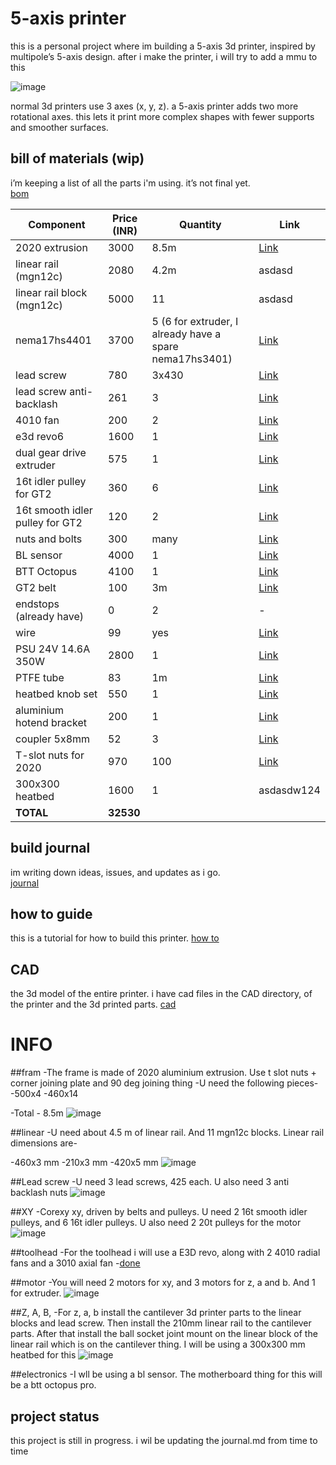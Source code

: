 # 5-axis printer

this is a personal project where im building a 5-axis 3d printer, inspired by multipole’s 5-axis design. after i make the printer, i will try to add a mmu to this

![image](https://github.com/user-attachments/assets/1437434e-2552-4c10-a3ee-b1c0cc9450fd)

normal 3d printers use 3 axes (x, y, z). a 5-axis printer adds two more rotational axes. this lets it print more complex shapes with fewer supports and smoother surfaces.  

## bill of materials (wip)

i’m keeping a list of all the parts i'm using. it’s not final yet.  
[bom](https://1drv.ms/x/c/a3f42e945c9caa44/EbQFKpQWxlxJoD3NqtjWvSIBQ96Bu_KVVyi092GPrF79ng?e=d1bzi9)

| Component                         | Price (INR) | Quantity                                               | Link |
|-----------------------------------|-------------|--------------------------------------------------------|------|
| 2020 extrusion                    | 3000        | 8.5m                                                  | [Link](https://novo3d.in/aluminium-profiles-2020/?srsltid=AfmBOoqdCIagKlnxuTtaedS3pP4a6XTQNW1oaKr_tbyDSgIuxD1gO6ok) |
| linear rail (mgn12c)             | 2080        | 4.2m                                                  | asdasd |
| linear rail block (mgn12c)       | 5000        | 11                                                    | asdasd |
| nema17hs4401                     | 3700        | 5 (6 for extruder, I already have a spare nema17hs3401) | [Link](https://www.amazon.in/dp/B0DGF3VZYT?ref=ppx_yo2ov_dt_b_fed_asin_title) |
| lead screw                       | 780         | 3x430                                                 | [Link](https://robodo.in/products/500mm-trapezoidal-lead-screw-8mm-thread-2mm-pitch-lead-screw-with-copper-nut?variant=6509949091883) |
| lead screw anti-backlash        | 261         | 3                                                     | [Link](https://www.flyrobo.in/t8-anti-backlash-spring-loaded-nut-for-8mm-threaded-rod-lead-screw-2*2mm) |
| 4010 fan                         | 200         | 2                                                     | [Link](https://robocraze.com/products/dc-12v-4cm-5010-double-ball-cooling-fan-durable-turbo-blower?variant=46397911433440) |
| e3d revo6                        | 1600        | 1                                                     | [Link](https://nl.aliexpress.com/item/1005009068669267.html) |
| dual gear drive extruder        | 575         | 1                                                     | [Link](https://www.amazon.in/dp/B08BNL96DX?ref=ppx_yo2ov_dt_b_fed_asin_title&th=1) |
| 16t idler pulley for GT2        | 360         | 6                                                     | [Link](https://www.flyrobo.in/16-tooth-3mm-bore-gt2-timing-idler-aluminum-pulley-for-6mm-belt) |
| 16t smooth idler pulley for GT2 | 120         | 2                                                     | [Link](https://robocraze.com/products/gt2-perlin-driven-aluminium-pulley-5mm-bore?currency=INR&variant=40193985020057) |
| nuts and bolts                  | 300         | many                                                  | [Link](https://onlyscrews.in/) |
| BL sensor                        | 4000        | 1                                                     | [Link](https://novo3d.in/bl-touch/) |
| BTT Octopus                      | 4100        | 1                                                     | [Link](https://biqu.equipment/products/bigtreetech-octopus-pro-v1-0-chip-f446?variant=40144816767074) |
| GT2 belt                         | 100         | 3m                                                    | [Link](https://robu.in/product/1m-gt2-width-6mm-black-open-timing-belt-for-3d-printer/) |
| endstops (already have)          | 0           | 2                                                     | - |
| wire                             | 99          | yes                                                   | [Link](https://www.amazon.in/dp/B0BVSM7N3L?ref=ppx_yo2ov_dt_b_fed_asin_title&th=1) |
| PSU 24V 14.6A 350W               | 2800        | 1                                                     | [Link](https://robu.in/product/lrs-350-24-mean-well-smps-24v-14-6a-350-4w-metal-power-supply/) |
| PTFE tube                        | 83          | 1m                                                    | [Link](https://robu.in/product/ptfe-2x4mm-teflon-tubing-for-3d-printers-1-75mm-filament-1m/) |
| heatbed knob set                 | 550         | 1                                                     | [Link](https://www.amazon.in/dp/B088KQJZGZ?ref=ppx_yo2ov_dt_b_fed_asin_title) |
| aluminium hotend bracket         | 200         | 1                                                     | [Link](https://novo3d.in/e3d-v6-fixed-block/?srsltid=AfmBOoqyDchvfV7eVUtRWugY3-ZiZzQdNxPYCzO2kWgDJ7uAW5NWGPU8KmU) |
| coupler 5x8mm                    | 52          | 3                                                     | [Link](https://robu.in/product/aluminium-flexible-coupling-coupler-helical-shaft-5mm-x-8mm/) |
| T-slot nuts for 2020            | 970         | 100                                                   | [Link](https://novo3d.in/sliding-t-nut/) |
| 300x300 heatbed                 | 1600        | 1                                                     | asdasdw124 |
| **TOTAL**                        | **32530**   |                                                        |      |


## build journal

im writing down ideas, issues, and updates as i go.  
[journal](https://github.com/Fastestkyo/5-axis-printer/blob/main/journal.md)

## how to guide

this is a tutorial for how to build this printer.
[how to](https://docs.google.com/presentation/d/14-imUmjOe8GsNLc_C2gs7DdIq2Uft8Xhfen-554Q0Uw/edit?usp=sharing)

## CAD
the 3d model of the entire printer.
i have cad files in the CAD directory, of the printer and the 3d printed parts.
[cad](https://a360.co/3HxWdIz)

# INFO


##fram
-The frame is made of 2020 aluminium extrusion. Use t slot nuts + corner joining plate and 90 deg joining thing
-U need the following pieces-
-500x4
-460x14

-Total - 8.5m
![image](https://github.com/user-attachments/assets/4a4da90a-c10d-4663-af95-89834bb4e05a)


##linear
-U need about 4.5 m of linear rail. And 11 mgn12c blocks. Linear rail dimensions are-

-460x3 mm
-210x3 mm
-420x5 mm
![image](https://github.com/user-attachments/assets/2d791bde-b680-41e3-877e-02363f1ae772)

##Lead screw
-U need 3 lead screws, 425 each. U also need 3 anti backlash nuts
![image](https://github.com/user-attachments/assets/f01d6b72-4db1-42da-92e9-43d7e8ebcce3)


##XY
-Corexy xy, driven by belts and pulleys. U need 2 16t smooth idler pulleys, and 6 16t idler pulleys. U also need 2 20t pulleys for the motor
![image](https://github.com/user-attachments/assets/02eb3e9f-4abf-4f00-b3e5-d8d5b8b2e6e0)


##toolhead
-For the toolhead i will use a E3D revo, along with 2 4010 radial fans and a 3010 axial fan
-[done](images/toolhead.png)

##motor
-You will need 2 motors for xy, and 3 motors for z, a and b. And 1 for extruder.
![image](https://github.com/user-attachments/assets/1e955346-60a9-4c76-bda9-02796d99d67c)


##Z, A, B,
-For z, a, b install the cantilever 3d printer parts to the linear blocks and lead screw. Then install the 210mm linear rail to the cantilever parts. After that install the ball socket joint mount on the linear block of the linear rail which is on the cantilever thing. I will be using a 300x300 mm heatbed for this
![image](https://github.com/user-attachments/assets/16531fa3-6ca7-4d30-8bc7-4632af7b0425)


##electronics
-I wll be using a bl sensor. The motherboard thing for this will be a btt octopus pro.


## project status

this project is still in progress. i wil be updating the journal.md from time to time


